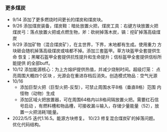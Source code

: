 ### 更多煤炭

* 9/14 添加了更多燃烧时间更长的煤炭和煤炭块。
* 9/26 添加煤炭装备，煤炭鞋：暗处放置火把，煤炭工具：右键方块放置火把
煤炭弓：落点放置火把或点燃生物，斧：砍树掉落木炭，镐：挖矿掉落高级煤炭
* 9/29 添加矿物（混合煤炭矿），在主世界，下界，末地都有生成。使用重力
方块砸会随机掉落高级煤炭或啥都不掉。添加三套盔甲。草方块盔甲全套提供生命
恢复；黑曜石盔甲全套提供抗性提升和生命提升；信标盔甲全套提供信标所能提供
的全部buff。
* 10/12 添加能源核心：为上方熔炉提供热值，并减少烧制时间。超级灯笼：
点亮周围大概四个区块 ，光源会在重进存档后消失。创造模式物品：空气光源
* 10/16 
    * 添加巨型火把（巨型火把-反型），可禁止周围水平8格（垂直8格）范围
内怪物（动物）生成
    * 添加区域火把放置器，可在周围64格内以8格间隔放置火把。需要红石信号启动
，有燃料槽和物品槽，可接收漏斗输入，存储少量能量（52），放置一火把消耗1能量。
* 2022/5/5 迭代1.16.5。能源方块修复。
10/23 修复混合煤炭矿的掉落问题。优化代码结构。